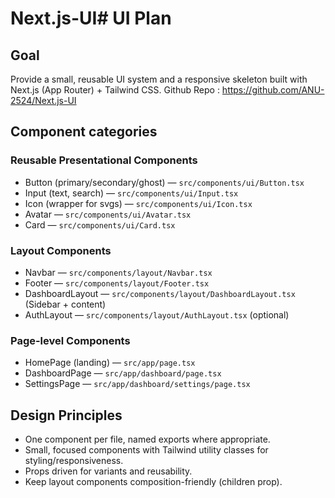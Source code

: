 # Next.js-UI# UI Plan

## Goal
Provide a small, reusable UI system and a responsive skeleton built with Next.js (App Router) + Tailwind CSS.
Github Repo : https://github.com/ANU-2524/Next.js-UI
## Component categories

### Reusable Presentational Components
- Button (primary/secondary/ghost) — `src/components/ui/Button.tsx`
- Input (text, search) — `src/components/ui/Input.tsx`
- Icon (wrapper for svgs) — `src/components/ui/Icon.tsx`
- Avatar — `src/components/ui/Avatar.tsx`
- Card — `src/components/ui/Card.tsx`

### Layout Components
- Navbar — `src/components/layout/Navbar.tsx`
- Footer — `src/components/layout/Footer.tsx`
- DashboardLayout — `src/components/layout/DashboardLayout.tsx` (Sidebar + content)
- AuthLayout — `src/components/layout/AuthLayout.tsx` (optional)

### Page-level Components
- HomePage (landing) — `src/app/page.tsx`
- DashboardPage — `src/app/dashboard/page.tsx`
- SettingsPage — `src/app/dashboard/settings/page.tsx`

## Design Principles
- One component per file, named exports where appropriate.
- Small, focused components with Tailwind utility classes for styling/responsiveness.
- Props driven for variants and reusability.
- Keep layout components composition-friendly (children prop).